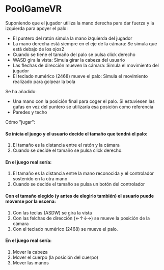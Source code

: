 # PoolGameVR

Suponiendo que el jugador utiliza la mano derecha para dar fuerza y la izquierda para apoyer el palo:

- El puntero del ratón simula la mano izquierda del jugador
- La mano derecha está siempre en el eje de la cámara: Se simula que está debajo de los ojos2
- Cuando se tiene el tamaño del palo se pulsa click derecho
- WASD gira la vista: Simula girar la cabeza del usuario
- Las flechas de dirección mueven la cámara: Simula el movimiento del jugador
- El teclado numérico (2468) mueve el palo: Simula el movimiento realizado para golpear la bola


Se ha añadido:

- Una mano con la posición final para coger el palo. Si estuviesen las gafas en vez del puntero se utilizaría esa posición como referencia
- Paredes y techo

Cómo "jugar":

#### Se inicia el juego y el usuario decide el tamaño que tendrá el palo:
1. El tamaño es la distancia entre el ratón y la cámara
2. Cuando se decide el tamaño se pulsa click derecho.
#### En el juego real sería:
1. El tamaño es la distancia entre la mano reconocida y el controlador sostenido en la otra mano
2. Cuando se decide el tamaño se pulsa un botón del controlador

#### Con el tamaño elegido (y antes de elegirlo también) el usuario puede moverse por la escena:
1. Con las teclas (ASDW) se gira la vista
2. Con las felchas de dirección (←↑↓→) se mueve la posición de la cámara
3. Con el teclado numérico (2468) se mueve el palo.
#### En el juego real sería:
1. Mover la cabeza
2. Mover el cuerpo (la posición del cuerpo)
3. Mover las manos
